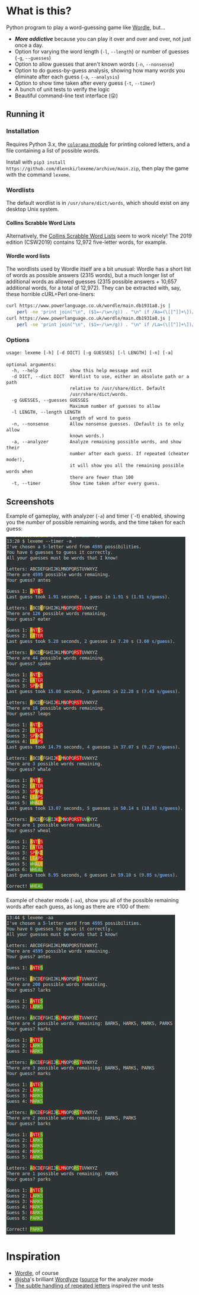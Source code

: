 # What is this?

Python program to play a word-guessing game like
[Wordle](https://www.powerlanguage.co.uk/wordle), but…

- ***More addictive*** because you can play it over and over and over, not just once a day.
- Option for varying the word length (`-l`, `--length`) or number of guesses (`-g`, `--guesses`)
- Option to allow guesses that aren't known words (`-n`, `--nonsense`)
- Option to do guess-by-guess analysis, showing how many words you eliminate after each guess (`-a`, `--analysis`)
- Option to show time taken after every guess (`-t`, `--timer`)
- A bunch of unit tests to verify the logic
- Beautiful command-line text interface (😜)

## Running it

### Installation

Requires Python 3.x, the [`colorama` module](https://pypi.org/project/colorama)
for printing colored letters, and a file containing a list of possible
words.

Install with `pip3 install https://github.com/dlenski/lexeme/archive/main.zip`, then play the game with the command `lexeme`.

### Wordlists

The default wordlist is in `/usr/share/dict/words`, which
should exist on any desktop Unix system.

#### Collins Scrabble Word Lists

Alternatively, the [Collins Scrabble Word Lists](https://boardgames.stackexchange.com/questions/38366/latest-collins-scrabble-words-list-in-text-file)
seem to work nicely! The 2019 edition (CSW2019) contains 12,972 five-letter words, for example.

#### Wordle word lists

The wordlists used by Wordle itself are a bit unusual: Wordle has a short
list of words as possible answers (2315 words), but a much longer list of
additional words as allowed guesses (2315 possible answers + 10,657 additional
words, for a total of 12,972). They can be extracted with, say, these horrible
cURL+Perl one-liners:

```sh
curl https://www.powerlanguage.co.uk/wordle/main.db1931a8.js |
    perl -ne 'print join("\n", ($1=~/\w+/g)) . "\n" if /Aa=(\[[^]]+\])/' > wordle_possible_answers.txt
curl https://www.powerlanguage.co.uk/wordle/main.db1931a8.js |
    perl -ne 'print join("\n", ($1=~/\w+/g)) . "\n" if /La=(\[[^]]+\])/' | cat wordle_possible_answers.txt - > wordle_allowed_guesses.txt
```

### Options

```
usage: lexeme [-h] [-d DICT] [-g GUESSES] [-l LENGTH] [-n] [-a]

optional arguments:
  -h, --help            show this help message and exit
  -d DICT, --dict DICT  Wordlist to use, either an absolute path or a path
                        relative to /usr/share/dict. Default
                        /usr/share/dict/words.
  -g GUESSES, --guesses GUESSES
                        Maximum number of guesses to allow
  -l LENGTH, --length LENGTH
                        Length of word to guess
  -n, --nonsense        Allow nonsense guesses. (Default is to only allow
                        known words.)
  -a, --analyzer        Analyze remaining possible words, and show their
                        number after each guess. If repeated (cheater mode!),
                        it will show you all the remaining possible words when
                        there are fewer than 100
  -t, --timer           Show time taken after every guess.
```

## Screenshots

Example of gameplay, with analyzer (`-a`) and timer (`-t) enabled,
showing you the _number_ of possible remaining words, and the time taken
for each guess:

![Example](example.png)

Example of cheater mode (`-aa`), show you all of the possible remaining words
after each guess, as long as there are ≤100 of them:

![Analyzer](cheater.png)

# Inspiration

- [Wordle](https://www.powerlanguage.co.uk/wordle), of course
- [@jsha](https://github.com/jsha)'s brilliant [Wordlyze](https://wordlyze.crud.net) ([source](https://github.com/jsha/learnrust/blob/master/wordle/src/main.rs) for the analyzer mode
- [The subtle handling of repeated letters](https://twitter.com/moxfyre/status/1477320939520020484) inspired the unit tests
